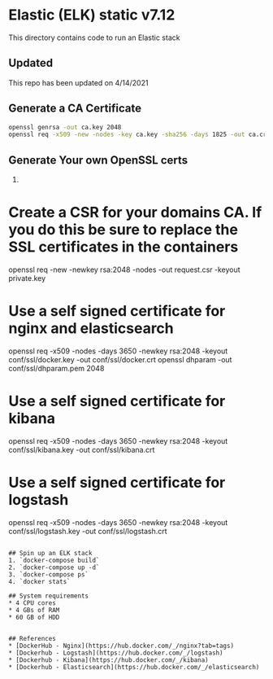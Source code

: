 # Elastic (ELK) static v7.12
This directory contains code to run an Elastic stack

## Updated
This repo has been updated on 4/14/2021

## Generate a CA Certificate
```bash
openssl genrsa -out ca.key 2048
openssl req -x509 -new -nodes -key ca.key -sha256 -days 1825 -out ca.crt
```

## Generate Your own OpenSSL certs
1. ```
# Create a CSR for your domains CA. If you do this be sure to replace the SSL certificates in the containers
openssl req -new -newkey rsa:2048 -nodes -out request.csr -keyout private.key

# Use a self signed certificate for nginx and elasticsearch
openssl req -x509 -nodes -days 3650 -newkey rsa:2048 -keyout conf/ssl/docker.key -out conf/ssl/docker.crt
openssl dhparam -out conf/ssl/dhparam.pem 2048

# Use a self signed certificate for kibana
openssl req -x509 -nodes -days 3650 -newkey rsa:2048 -keyout conf/ssl/kibana.key -out conf/ssl/kibana.crt

# Use a self signed certificate for logstash
openssl req -x509 -nodes -days 3650 -newkey rsa:2048 -keyout conf/ssl/logstash.key -out conf/ssl/logstash.crt
```

## Spin up an ELK stack
1. `docker-compose build`
2. `docker-compose up -d`
3. `docker-compose ps`
4. `docker stats`

## System requirements
* 4 CPU cores
* 4 GBs of RAM
* 60 GB of HDD


## References
* [DockerHub - Nginx](https://hub.docker.com/_/nginx?tab=tags)
* [Dockerhub - Logstash](https://hub.docker.com/_/logstash)
* [Dockerhub - Kibana](https://hub.docker.com/_/kibana)
* [Dockerhub - Elasticsearch](https://hub.docker.com/_/elasticsearch)
